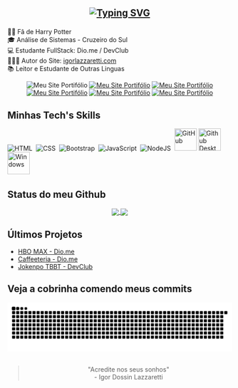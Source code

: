 <h2 align="center">

[![Typing SVG](https://readme-typing-svg.herokuapp.com?font=IBM+Plex+Mono&weight=600&size=30&duration=3000&pause=700&color=ED51F7&center=true&vCenter=true&random=false&width=440&height=55&lines=Ol%C3%A1!+%F0%9F%99%8B%E2%80%8D%E2%99%82%EF%B8%8F;Meu+nome+%C3%A9+Igor;Hello+%F0%9F%91%8B;My+name+is+Igor)](https://git.io/typing-svg)
</h2>

🧙‍♂️ Fâ de Harry Potter <br> 
🎓 Análise de Sistemas - Cruzeiro do Sul <br>
💻 Estudante FullStack: Dio.me / DevClub <br>
👩🏻‍💻 Autor do Site: <a href="https://igorlazzaretti.com/">igorlazzaretti.com</a>
<br>
📚 Leitor e Estudante de Outras Linguas <br> 

<div align="center" >
<img src="https://img.shields.io/badge/website-000000?style=for-the-badge&logo=About.me&logoColor=white" title="Meu Site Portifólio" alt="Meu Site Portifólio" width="110" height="27"/>
<a href="https://www.linkedin.com/in/igorlazzaretti/"><img src="https://img.shields.io/badge/LinkedIn-0077B5?style=for-the-badge&logo=linkedin&logoColor=white" title="Meu Site Portifólio" alt="Meu Site Portifólio" width="110" height="26"/></a>
<a href="https://www.instagram.com/dev.igorlzzrtt/"><img src="https://img.shields.io/badge/Instagram-E4405F?style=for-the-badge&logo=instagram&logoColor=white" title="Meu Site Portifólio" alt="Meu Site Portifólio" width="110" height="25"/></a>
<a href="https://api.whatsapp.com/send/?phone=5554999489840&text&type=phone_number&app_absent=0"><img src="https://img.shields.io/badge/WhatsApp-25D366?style=for-the-badge&logo=whatsapp&logoColor=white" title="Meu Site Portifólio" alt="Meu Site Portifólio" width="110" height="26"/></a>
<a href="https://www.youtube.com/@idLazzaretti/streams"><img src="https://img.shields.io/badge/YouTube-FF0000?style=for-the-badge&logo=youtube&logoColor=white" title="Meu Site Portifólio" alt="Meu Site Portifólio" width="110" height="26"/></a>
<a href="https://linktr.ee/dev.igorlzzrtt"><img src="https://img.shields.io/badge/linktree-39E09B?style=for-the-badge&logo=linktree&logoColor=white" title="Meu Site Portifólio" alt="Meu Site Portifólio" width="110" height="26"/></a>

</div>

## Minhas Tech's Skills
<div>
  <img src="https://cdn.jsdelivr.net/gh/devicons/devicon@latest/icons/html5/html5-original.svg" title="HTML5" alt="HTML" width="50" height="50"/>&nbsp;
  <img src="https://cdn.jsdelivr.net/gh/devicons/devicon@latest/icons/css3/css3-original.svg"  title="CSS3" alt="CSS" width="50" height="50"/>&nbsp;
  <img src="https://cdn.jsdelivr.net/gh/devicons/devicon@latest/icons/bootstrap/bootstrap-original.svg"  title="Bootstrap" alt="Bootstrap" width="50" height="50"/>&nbsp;
  <img src="https://cdn.jsdelivr.net/gh/devicons/devicon@latest/icons/javascript/javascript-original.svg" title="JavaScript" alt="JavaScript" width="50" height="50"/>&nbsp;
  <img src="https://cdn.jsdelivr.net/gh/devicons/devicon@latest/icons/nodejs/nodejs-original.svg" title="NodeJS" alt="NodeJS" width="50" height="50"/>&nbsp;
  <img src="https://www.svgrepo.com/show/452211/github.svg" title="GitHub" **alt="GitHub" width="50" height="50"/>
  <img src="https://desktop.github.com/images/desktop-icon.svg" title="Github Desktop" **alt="GitHub Desktop" width="50" height="50"/>
  <img src="https://cdn.jsdelivr.net/gh/devicons/devicon@latest/icons/windows8/windows8-original.svg" title="Windows" **alt="Windows" width="50" height="50"/>
</div>


## Status do meu Github
<div align="center" >

<a href="https://github.com/igorlazzaretti?tab=repositories">
  <img height=160 align="center" src="https://github-readme-stats.vercel.app/api?username=igorlazzaretti&theme=dark&show_icons=trues" />
</a>
<a href="hhttps://github.com/igorlazzaretti?tab=repositories">
  <img height=160 align="center" src="https://github-readme-stats.vercel.app/api/top-langs/?username=igorlazzaretti&layout=compact&theme=dark" />
</a>


</div>


## Últimos Projetos
- <a href="https://igorlazzaretti.github.io/hbomax-project-dio.me/">HBO MAX - Dio.me </a>
- <a href="https://igorlazzaretti.github.io/caffeeteria-bootstrap-dio.me/">Caffeeteria - Dio.me </a>
- <a href="https://igorlazzaretti.github.io/Desafio-JokenpoTBBT-DevClub/"> Jokenpo TBBT - DevClub </a>


## Veja a cobrinha comendo meus commits

![github contribution grid snake animation](https://raw.githubusercontent.com/igorlazzaretti/igorlazzaretti/output/github-contribution-grid-snake-dark.svg)



##
<div align="center">

> "Acredite nos seus sonhos" <br> - Igor Dossin Lazzaretti

</div>





<!--

Fontes:
Ensino
https://www.youtube.com/watch?v=cRoBt6AZgjc
Badges
https://dev.to/envoy_/150-badges-for-github-pnk
SVGs
https://devicon.dev/

Texto:
https://readme-typing-svg.demolab.com/demo/


**igorlazzaretti/igorlazzaretti** is a ✨ _special_ ✨ repository because its `README.md` (this file) appears on your GitHub profile.

Here are some ideas to get you started:

- 🔭 I’m currently working on ...
- 🌱 I’m currently learning ...
- 👯 I’m looking to collaborate on ...
- 🤔 I’m looking for help with ...
- 💬 Ask me about ...
- 📫 How to reach me: ...
- 😄 Pronouns: ...
- ⚡ Fun fact: ...




<div>
  <img src="https://github.com/devicons/devicon/blob/master/icons/java/java-original-wordmark.svg" title="Java" alt="Java" width="40" height="40"/>&nbsp;
  <img src="https://github.com/devicons/devicon/blob/master/icons/react/react-original-wordmark.svg" title="React" alt="React" width="40" height="40"/>&nbsp;
  <img src="https://github.com/devicons/devicon/blob/master/icons/spring/spring-original-wordmark.svg" title="Spring" alt="Spring" width="40" height="40"/>&nbsp;
  <img src="https://github.com/devicons/devicon/blob/master/icons/materialui/materialui-original.svg" title="Material UI" alt="Material UI" width="40" height="40"/>&nbsp;
  <img src="https://github.com/devicons/devicon/blob/master/icons/flutter/flutter-original.svg" title="Flutter" alt="Flutter" width="40" height="40"/>&nbsp;
  <img src="https://github.com/devicons/devicon/blob/master/icons/redux/redux-original.svg" title="Redux" alt="Redux " width="40" height="40"/>&nbsp;
  <img src="https://github.com/devicons/devicon/blob/master/icons/css3/css3-plain-wordmark.svg"  title="CSS3" alt="CSS" width="40" height="40"/>&nbsp;
  <img src="https://github.com/devicons/devicon/blob/master/icons/html5/html5-original.svg" title="HTML5" alt="HTML" width="40" height="40"/>&nbsp;
  <img src="https://github.com/devicons/devicon/blob/master/icons/javascript/javascript-original.svg" title="JavaScript" alt="JavaScript" width="40" height="40"/>&nbsp;
  <img src="https://github.com/devicons/devicon/blob/master/icons/firebase/firebase-plain-wordmark.svg" title="Firebase" alt="Firebase" width="40" height="40"/>&nbsp;
  <img src="https://github.com/devicons/devicon/blob/master/icons/gatsby/gatsby-original.svg" title="Gatsby"  alt="Gatsby" width="40" height="40"/>&nbsp;
  <img src="https://github.com/devicons/devicon/blob/master/icons/mysql/mysql-original-wordmark.svg" title="MySQL"  alt="MySQL" width="40" height="40"/>&nbsp;
  <img src="https://github.com/devicons/devicon/blob/master/icons/nodejs/nodejs-original-wordmark.svg" title="NodeJS" alt="NodeJS" width="40" height="40"/>&nbsp;
  <img src="https://github.com/devicons/devicon/blob/master/icons/amazonwebservices/amazonwebservices-plain-wordmark.svg" title="AWS" alt="AWS" width="40" height="40"/>&nbsp;
  <img src="https://github.com/devicons/devicon/blob/master/icons/git/git-original-wordmark.svg" title="Git" **alt="Git" width="40" height="40"/>
</div>

-->
